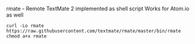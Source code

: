 rmate - Remote TextMate 2 implemented as shell script
Works for Atom.io as well

```
curl -Lo rmate https://raw.githubusercontent.com/textmate/rmate/master/bin/rmate
chmod a+x rmate
```

